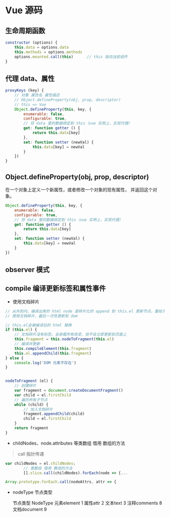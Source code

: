 # Vue 源码

## 生命周期函数
```js
constructor (options) {
    this.data = options.data
    this.methods = options.methods
    options.mounted.call(this)      // this 指向当前组件
}
```

## 代理 data、属性
```js
proxyKeys (key) {
    // 对象 属性名 属性描述
    // Object.defineProperty(obj, prop, descriptor)
    // this => Vue
    Object.defineProperty(this, key, {
        enumerable: false,
        configurable: true,
        // 将 data 里的数据绑定到 this（vue 实例上，实现代理）
        get: function getter () {
            return this.data[key]
        },
        set: function setter (newVal) {
            this.data[key] = newVal
        }
    })
}
```

## Object.defineProperty(obj, prop, descriptor)
在一个对象上定义一个新属性，或者修改一个对象的现有属性， 并返回这个对象。
```js
Object.defineProperty(this, key, {
    enumerable: false,
    configurable: true,
    // 将 data 里的数据绑定到 this（vue 实例上，实现代理）
    get: function getter () {
        return this.data[key]
    },
    set: function setter (newVal) {
        this.data[key] = newVal
    }
})
```

## observer 模式

## compile 编译更新标签和属性事件

- 使用文档碎片
```js
// 从外到内，编译出来的 html node 是碎片化的 append 到 this.el 更新节点，重绘次数过多性能较低
// 使用文档碎片，最后一次性更新到 dom

// this.el会被编译后的 html 替换
if (this.el) {
    // 文档碎片没有标签，会承载所有改变，但不会立即更新到页面上
    this.fragment = this.nodeToFragment(this.el)
    // 编译并更新
    this.compileElement(this.fragment)
    this.el.appendChild(this.fragment)
} else {
    console.log('DOM 元素不存在')
}


nodeToFragment (el) {
    // 创建碎片
    var fragment = document.createDocumentFragment()
    var child = el.firstChild
    // 遍历所有子节点
    while (child) {
        // 加入文档碎片
        fragment.appendChild(child)
        child = el.firstChild
    }
    return fragment
}
```

- childNodes、node.attributes 等类数组 借用 数组的方法
> call 指针传递
```js
var childNodes = el.childNodes;
        // 类数组 借用 数组的方法
        [].slice.call(childNodes).forEach(node => {...
```
```js
Array.prototype.forEach.call(nodeAttrs, attr => {
```

- nodeType 节点类型

    节点类型	    NodeType
    元素element	    1
    属性attr	    2
    文本text	    3
    注释comments	8
    文档document	9